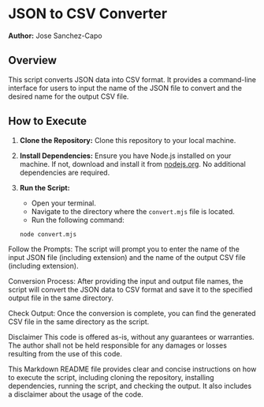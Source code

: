 # JSON to CSV Converter

**Author:** Jose Sanchez-Capo

## Overview

This script converts JSON data into CSV format. It provides a command-line interface for users to input the name of the JSON file to convert and the desired name for the output CSV file.

## How to Execute

1. **Clone the Repository:** Clone this repository to your local machine.

2. **Install Dependencies:** Ensure you have Node.js installed on your machine. If not, download and install it from [nodejs.org](https://nodejs.org/). No additional dependencies are required.

3. **Run the Script:**
   - Open your terminal.
   - Navigate to the directory where the `convert.mjs` file is located.
   - Run the following command:

   ```bash
   node convert.mjs

Follow the Prompts: The script will prompt you to enter the name of the input JSON file (including extension) and the name of the output CSV file (including extension).

Conversion Process: After providing the input and output file names, the script will convert the JSON data to CSV format and save it to the specified output file in the same directory.

Check Output: Once the conversion is complete, you can find the generated CSV file in the same directory as the script.

Disclaimer
This code is offered as-is, without any guarantees or warranties. The author shall not be held responsible for any damages or losses resulting from the use of this code.


This Markdown README file provides clear and concise instructions on how to execute the script, including cloning the repository, installing dependencies, running the script, and checking the output. It also includes a disclaimer about the usage of the code.
